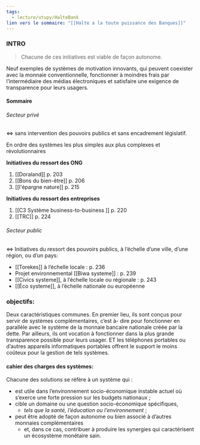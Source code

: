 ```yaml
---
tags:
  - lecture/utupy/HalteBank
lien vers le sommaire: "[[Halte a la toute puissance des Banques]]"
---
```

### INTRO
> Chacune de ces initiatives est viable de façon autonome.


Neuf exemples de systèmes de motivation innovants, qui peuvent coexister avec la monnaie conventionnelle, fonctionner à moindres frais par l’intermédiaire des médias électroniques et satisfaire une exigence de transparence pour leurs usagers. 

#### Sommaire
###### Secteur privé
<=>  sans intervention des pouvoirs publics et sans encadrement législatif. 

En ordre des systèmes les plus simples aux plus complexes et révolutionnaires 

**Initiatives du ressort des ONG**
1. [[Doraland]] p. 203
2. [[Bons du bien-être]]  p. 206
3. [[l'épargne nature]] p. 215

**Initiatives du ressort des entreprises**
1. [[C3 Système business-to-business ]] p. 220
2. [[TRC]] p. 224

###### Secteur public
<=> Initiatives du ressort des pouvoirs publics, à l’échelle d’une ville, d’une région, ou d’un pays: 
- [[Torekes]] à l’échelle locale : p. 236
- Projet environnemental [[Biwa systeme]] : p. 239
- [[Civics systeme]], à l’échelle locale ou régionale : p. 243
- [[Éco systeme]], à l’échelle nationale ou européenne

### objectifs:
Deux caractéristiques communes. 
En premier lieu, ils sont conçus pour servir de systèmes complémentaires, c’est à- dire pour fonctionner en parallèle avec le système de la monnaie bancaire nationale créée par la dette. Par ailleurs, ils ont vocation à fonctionner dans la plus grande transparence possible pour leurs usager.
ET les téléphones portables ou d’autres appareils informatiques portables offrent le support le moins coûteux pour la gestion de tels systèmes.


#### cahier des charges des systèmes:
Chacune des solutions se réfère à un système qui :
- est utile dans l’environnement socio-économique instable actuel où s’exerce une forte pression sur les budgets nationaux ; 
- cible un domaine ou une question socio-économique spécifiques, 
	- *tels que la santé, l’éducation ou l’environnement* ; 
- peut être adopté de façon autonome ou bien associé à d’autres monnaies complémentaires
	- et, dans ce cas, contribuer à produire les synergies qui caractérisent un écosystème monétaire sain.